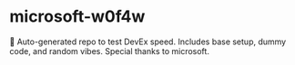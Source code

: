 ﻿# microsoft-w0f4w

🤖 Auto-generated repo to test DevEx speed.
Includes base setup, dummy code, and random vibes.
Special thanks to microsoft.
